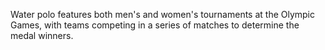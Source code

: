 Water polo features both men's and women's tournaments at the Olympic Games, with teams competing in a series of matches to determine the medal winners.
